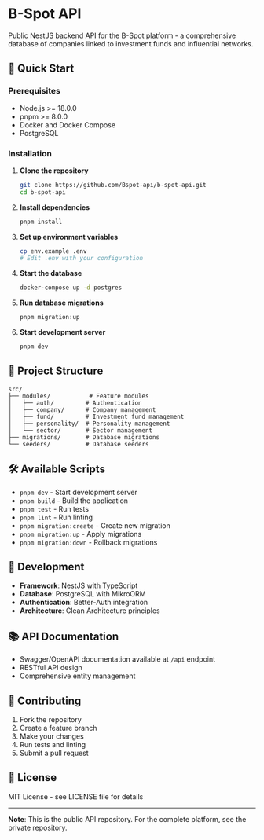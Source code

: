 # B-Spot API

Public NestJS backend API for the B-Spot platform - a comprehensive database of companies linked to investment funds and influential networks.

## 🚀 Quick Start

### Prerequisites
- Node.js >= 18.0.0
- pnpm >= 8.0.0
- Docker and Docker Compose
- PostgreSQL

### Installation

1. **Clone the repository**
   ```bash
   git clone https://github.com/Bspot-api/b-spot-api.git
   cd b-spot-api
   ```

2. **Install dependencies**
   ```bash
   pnpm install
   ```

3. **Set up environment variables**
   ```bash
   cp env.example .env
   # Edit .env with your configuration
   ```

4. **Start the database**
   ```bash
   docker-compose up -d postgres
   ```

5. **Run database migrations**
   ```bash
   pnpm migration:up
   ```

6. **Start development server**
   ```bash
   pnpm dev
   ```

## 📁 Project Structure

```
src/
├── modules/           # Feature modules
│   ├── auth/         # Authentication
│   ├── company/      # Company management
│   ├── fund/         # Investment fund management
│   ├── personality/  # Personality management
│   └── sector/       # Sector management
├── migrations/       # Database migrations
└── seeders/          # Database seeders
```

## 🛠️ Available Scripts

- `pnpm dev` - Start development server
- `pnpm build` - Build the application
- `pnpm test` - Run tests
- `pnpm lint` - Run linting
- `pnpm migration:create` - Create new migration
- `pnpm migration:up` - Apply migrations
- `pnpm migration:down` - Rollback migrations

## 🔧 Development

- **Framework**: NestJS with TypeScript
- **Database**: PostgreSQL with MikroORM
- **Authentication**: Better-Auth integration
- **Architecture**: Clean Architecture principles

## 📚 API Documentation

- Swagger/OpenAPI documentation available at `/api` endpoint
- RESTful API design
- Comprehensive entity management

## 🤝 Contributing

1. Fork the repository
2. Create a feature branch
3. Make your changes
4. Run tests and linting
5. Submit a pull request

## 📄 License

MIT License - see LICENSE file for details

---

**Note**: This is the public API repository. For the complete platform, see the private repository.
